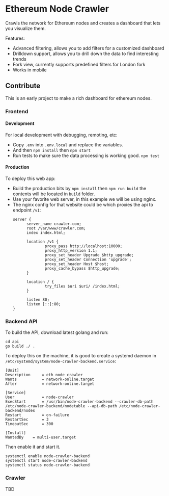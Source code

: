 # Ethereum Node Crawler

Crawls the network for Ethereum nodes and creates a dashboard that lets you visualize them.

Features:
- Advanced filtering, allows you to add filters for a customized dashboard
- Drilldown support, allows you to drill down the data to find interesting trends
- Fork view, currently supports predefined filters for London fork
- Works in mobile

## Contribute

This is an early project to make a rich dashboard for ethereum nodes.

### Frontend 
#### Development
For local development with debugging, remoting, etc:
- Copy `.env` into `.env.local` and replace the variables. 
- And then `npm install` then `npm start`
- Run tests to make sure the data processing is working good. `npm test`

#### Production
To deploy this web app:
- Build the production bits by `npm install` then `npm run build` the contents will be located in `build` folder. 
- Use your favorite web server, in this example we will be using nginx.
- The nginx config for that website could be which proxies the api to endpoint `/v1`:
  ```
  server {
        server_name crawler.com;
        root /var/www/crawler.com;
        index index.html;

        location /v1 {
                proxy_pass http://localhost:10000;
                proxy_http_version 1.1;
                proxy_set_header Upgrade $http_upgrade;
                proxy_set_header Connection 'upgrade';
                proxy_set_header Host $host;
                proxy_cache_bypass $http_upgrade;
        }

        location / {
                try_files $uri $uri/ /index.html;
        }

        listen 80;
        listen [::]:80;
  }
  ```

### Backend API

To build the API, download latest golang and run:
```
cd api
go build ./ .
```

To deploy this on the machine, it is good to create a systemd daemon in `/etc/systemd/system/node-crawler-backend.service`:
 
```
[Unit]
Description     = eth node crawler
Wants           = network-online.target
After           = network-online.target

[Service]
User            = node-crawler
ExecStart       = /usr/bin/node-crawler-backend --crawler-db-path /etc/node-crawler-backend/nodetable --api-db-path /etc/node-crawler-backend/nodes
Restart         = on-failure
RestartSec      = 3
TimeoutSec      = 300

[Install]
WantedBy    = multi-user.target
```
Then enable it and start it.
```
systemctl enable node-crawler-backend
systemctl start node-crawler-backend
systemctl status node-crawler-backend
```

### Crawler
TBD

